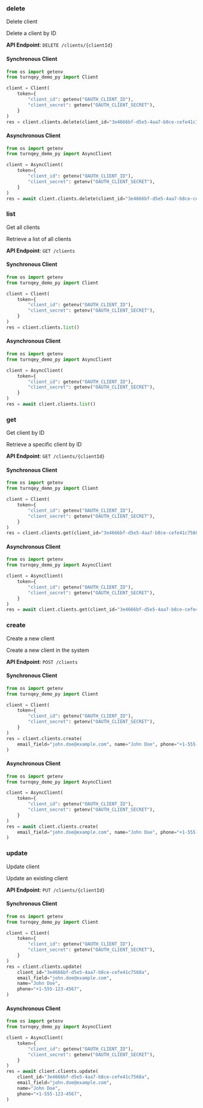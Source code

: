 
### delete <a name="delete"></a>
Delete client

Delete a client by ID

**API Endpoint**: `DELETE /clients/{clientId}`

#### Synchronous Client

```python
from os import getenv
from turnqey_demo_py import Client

client = Client(
    token={
        "client_id": getenv("OAUTH_CLIENT_ID"),
        "client_secret": getenv("OAUTH_CLIENT_SECRET"),
    }
)
res = client.clients.delete(client_id="3e4666bf-d5e5-4aa7-b8ce-cefe41c7568a")
```

#### Asynchronous Client

```python
from os import getenv
from turnqey_demo_py import AsyncClient

client = AsyncClient(
    token={
        "client_id": getenv("OAUTH_CLIENT_ID"),
        "client_secret": getenv("OAUTH_CLIENT_SECRET"),
    }
)
res = await client.clients.delete(client_id="3e4666bf-d5e5-4aa7-b8ce-cefe41c7568a")
```

### list <a name="list"></a>
Get all clients

Retrieve a list of all clients

**API Endpoint**: `GET /clients`

#### Synchronous Client

```python
from os import getenv
from turnqey_demo_py import Client

client = Client(
    token={
        "client_id": getenv("OAUTH_CLIENT_ID"),
        "client_secret": getenv("OAUTH_CLIENT_SECRET"),
    }
)
res = client.clients.list()
```

#### Asynchronous Client

```python
from os import getenv
from turnqey_demo_py import AsyncClient

client = AsyncClient(
    token={
        "client_id": getenv("OAUTH_CLIENT_ID"),
        "client_secret": getenv("OAUTH_CLIENT_SECRET"),
    }
)
res = await client.clients.list()
```

### get <a name="get"></a>
Get client by ID

Retrieve a specific client by ID

**API Endpoint**: `GET /clients/{clientId}`

#### Synchronous Client

```python
from os import getenv
from turnqey_demo_py import Client

client = Client(
    token={
        "client_id": getenv("OAUTH_CLIENT_ID"),
        "client_secret": getenv("OAUTH_CLIENT_SECRET"),
    }
)
res = client.clients.get(client_id="3e4666bf-d5e5-4aa7-b8ce-cefe41c7568a")
```

#### Asynchronous Client

```python
from os import getenv
from turnqey_demo_py import AsyncClient

client = AsyncClient(
    token={
        "client_id": getenv("OAUTH_CLIENT_ID"),
        "client_secret": getenv("OAUTH_CLIENT_SECRET"),
    }
)
res = await client.clients.get(client_id="3e4666bf-d5e5-4aa7-b8ce-cefe41c7568a")
```

### create <a name="create"></a>
Create a new client

Create a new client in the system

**API Endpoint**: `POST /clients`

#### Synchronous Client

```python
from os import getenv
from turnqey_demo_py import Client

client = Client(
    token={
        "client_id": getenv("OAUTH_CLIENT_ID"),
        "client_secret": getenv("OAUTH_CLIENT_SECRET"),
    }
)
res = client.clients.create(
    email_field="john.doe@example.com", name="John Doe", phone="+1-555-123-4567"
)
```

#### Asynchronous Client

```python
from os import getenv
from turnqey_demo_py import AsyncClient

client = AsyncClient(
    token={
        "client_id": getenv("OAUTH_CLIENT_ID"),
        "client_secret": getenv("OAUTH_CLIENT_SECRET"),
    }
)
res = await client.clients.create(
    email_field="john.doe@example.com", name="John Doe", phone="+1-555-123-4567"
)
```

### update <a name="update"></a>
Update client

Update an existing client

**API Endpoint**: `PUT /clients/{clientId}`

#### Synchronous Client

```python
from os import getenv
from turnqey_demo_py import Client

client = Client(
    token={
        "client_id": getenv("OAUTH_CLIENT_ID"),
        "client_secret": getenv("OAUTH_CLIENT_SECRET"),
    }
)
res = client.clients.update(
    client_id="3e4666bf-d5e5-4aa7-b8ce-cefe41c7568a",
    email_field="john.doe@example.com",
    name="John Doe",
    phone="+1-555-123-4567",
)
```

#### Asynchronous Client

```python
from os import getenv
from turnqey_demo_py import AsyncClient

client = AsyncClient(
    token={
        "client_id": getenv("OAUTH_CLIENT_ID"),
        "client_secret": getenv("OAUTH_CLIENT_SECRET"),
    }
)
res = await client.clients.update(
    client_id="3e4666bf-d5e5-4aa7-b8ce-cefe41c7568a",
    email_field="john.doe@example.com",
    name="John Doe",
    phone="+1-555-123-4567",
)
```
